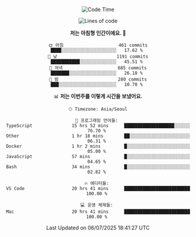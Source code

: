 <div align="center">

<br />

 <!--START_SECTION:waka-->
![Code Time](http://img.shields.io/badge/Code%20Time-4%2C803%20hrs%204%20mins-blue)

![Lines of code](https://img.shields.io/badge/%EC%A0%80%EB%8A%94%20%EC%97%AC%ED%83%9C%EA%B9%8C%EC%A7%80%20-2.1%20million%20%EC%A4%84%EC%9D%98%20%EC%BD%94%EB%93%9C%EB%A5%BC%20%EC%9E%91%EC%84%B1%ED%96%88%EC%96%B4%EC%9A%94.-blue)

**저는 아침형 인간이에요. 🐤** 

```text
🌞 아침                     461 commits         ████░░░░░░░░░░░░░░░░░░░░░   17.62 % 
🌆 낮　                     1191 commits        ███████████░░░░░░░░░░░░░░   45.51 % 
🌃 저녁                     685 commits         ███████░░░░░░░░░░░░░░░░░░   26.18 % 
🌙 밤　                     280 commits         ███░░░░░░░░░░░░░░░░░░░░░░   10.70 % 
```


📊 **저는 이번주를 이렇게 시간을 보냈어요.** 

```text
🕑︎ Timezone: Asia/Seoul

💬 프로그래밍 언어들: 
TypeScript               15 hrs 52 mins      ███████████████████░░░░░░   76.70 % 
Other                    1 hr 18 mins        ██░░░░░░░░░░░░░░░░░░░░░░░   06.31 % 
Docker                   1 hr 2 mins         █░░░░░░░░░░░░░░░░░░░░░░░░   05.00 % 
JavaScript               57 mins             █░░░░░░░░░░░░░░░░░░░░░░░░   04.65 % 
Bash                     34 mins             █░░░░░░░░░░░░░░░░░░░░░░░░   02.82 % 

🔥 에디터들: 
VS Code                  20 hrs 41 mins      █████████████████████████   100.00 % 

💻 운영 체제들: 
Mac                      20 hrs 41 mins      █████████████████████████   100.00 % 
```


 Last Updated on 06/07/2025 18:41:27 UTC
<!--END_SECTION:waka-->

</div>

